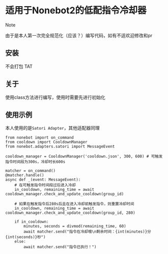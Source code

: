 # 适用于Nonebot2的低配指令冷却器

> [!NOTE]
> 由于是本人第一次完全规范化（应该？）编写代码，如有不适欢迎修改和pr

## 安装

不会打包 TAT

## 关于

使用class方法进行编写，使用时需要先进行初始化

## 使用示例

本人使用的是```Satori Adapter```，其他适配器同理

```
from nonebot import on_command
from cooldown import CooldownManager
from nonebot.adapters.satori import MessageEvent

cooldown_manager = CooldownManager('cooldown.json', 300, 600) # 可触发指令时间段为300s，冷却时长600s

matcher = on_command()
@matcher.handle()
async def _(event: MessageEvent):
    # 在可触发指令时间段过后进入冷却
    in_cooldown, remaining_time = await cooldown_manager.check_and_update_cooldown(group_id)

    # 如果在触发指令后280s后且在进入冷却前触发指令，则重置冷却时间
    in_cooldown, remaining_time = await cooldown_manager.check_and_update_cooldown(group_id, 280) 
    
    if in_cooldown:
        minutes, seconds = divmod(remaining_time, 60)
        await matcher.send("指令在冷却哦\n剩余时间：{int(minutes)}分{int(seconds)}秒")
    else:
        await matcher.send("指令已执行！")
```
